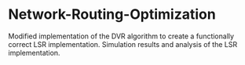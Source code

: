 # Network-Routing-Optimization
Modified implementation of the DVR algorithm to create a functionally correct LSR implementation. Simulation results and analysis of the LSR implementation. 
